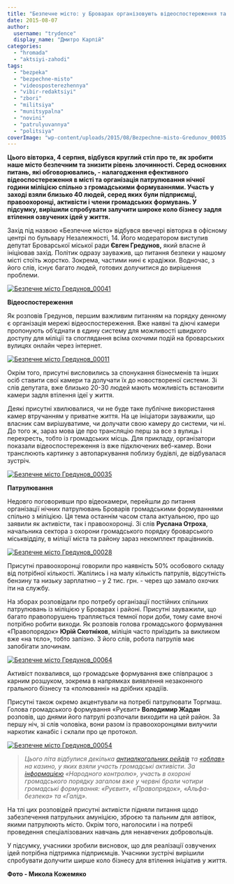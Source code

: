 ```yaml
---
title: "Безпечне місто: у Броварах організовують відеоспостереження та патрулі"
date: 2015-08-07
author: 
  username: "trydence"
  display_name: "Дмитро Карпій"
categories: 
  - "hromada"
  - "aktsiyi-zahodi"
tags: 
  - "bezpeka"
  - "bezpechne-misto"
  - "videosposterezhennya"
  - "vibir-redaktsiyi"
  - "zbori"
  - "militsiya"
  - "munitsypalna"
  - "novini"
  - "patrulyuvannya"
  - "politsiya"
coverImage: "wp-content/uploads/2015/08/Bezpechne-misto-Gredunov_00035.jpg"
---
```


**Цього вівторка, 4 серпня, відбувся круглий стіл про те, як зробити наше місто безпечним та знизити рівень злочинності. Серед основних питань, які обговорювались, - налагодження ефективного відеоспостереження в місті та організація патрулювання нічної години міліцією спільно з громадськими формуваннями. Участь у заході взяли близько 40 людей, серед яких були підприємці, правоохоронці, активісти і члени громадських формувань. У підсумку, вирішили спробувати залучити широке коло бізнесу задля втілення озвучених ідей у життя.**

Захід під назвою «Безпечне місто» відбувся ввечері вівторка в офісному центрі по бульвару Незалежності, 14. Його модератором виступив депутат Броварської міської ради **Євген Гредунов,** який власне й ініціював захід. Політик одразу зауважив, що питання безпеки у нашому місті стоїть жорстко. Зокрема, частими нині є крадіжки. Водночас, з його слів, існує багато людей, готових долучитися до вирішення проблеми.

[![Безпечне місто Гредунов_00041](https://mpz.brovary.org/wp-content/uploads/2015/08/Bezpechne-misto-Gredunov_00041.jpg)](https://mpz.brovary.org/wp-content/uploads/2015/08/Bezpechne-misto-Gredunov_00041.jpg)

**Відеоспостереження**

Як розповів Гредунов, першим важливим питанням на порядку денному є організація мережі відеоспостереження. Вже наявні та діючі камери пропонують об’єднати в єдину систему для можливості швидкого доступу для міліції та споглядання всіма охочими подій на броварських вулицях онлайн через інтернет.

[![Безпечне місто Гредунов_00011](https://mpz.brovary.org/wp-content/uploads/2015/08/Bezpechne-misto-Gredunov_00011.jpg)](https://mpz.brovary.org/wp-content/uploads/2015/08/Bezpechne-misto-Gredunov_00011.jpg)

Окрім того, присутні висловились за спонукання бізнесменів та інших осіб ставити свої камери та долучати їх до новоствореної системи. Зі слів депутата, вже близько 20-30 людей мають можливість встановити камери задля втілення ідеї у життя.

Деякі присутні хвилювалися, чи не буде таке публічне використання камер втручанням у приватне життя. На це ініціатори зауважили, що власник сам вирішуватиме, чи долучати свою камеру до системи, чи ні. До того ж, зараз мова іде про трансляцію перш за все з вулиць і перехресть, тобто із громадських місць. Для прикладу, організатори показали відеоспостереження із вже підключених веб-камер. Вони транслюють картинку з автопаркування поблизу будівлі, де відбувалася зустріч.

[![Безпечне місто Гредунов_00035](https://mpz.brovary.org/wp-content/uploads/2015/08/Bezpechne-misto-Gredunov_00035.jpg)](https://mpz.brovary.org/wp-content/uploads/2015/08/Bezpechne-misto-Gredunov_00035.jpg)

**Патрулювання**

Недовго поговоривши про відеокамери, перейшли до питання організації нічних патрулювань Броварів громадськими формуваннями спільно з міліцією. Ця тема останнім часом стала актуальною, про що заявили як активісти, так і правоохоронці. Зі слів **Руслана Отроха**, начальника сектора з охорони громадського порядку броварського міськвідділу, в міліції міста та району зараз некомплект працівників.

[![Безпечне місто Гредунов_00028](https://mpz.brovary.org/wp-content/uploads/2015/08/Bezpechne-misto-Gredunov_00028.jpg)](https://mpz.brovary.org/wp-content/uploads/2015/08/Bezpechne-misto-Gredunov_00028.jpg)

Присутні правоохоронці говорили про наявність 50% особового складу від потрібної кількості. Жалілись і на малу кількість патрулів, відсутність бензину та низьку зарплатню – у 2 тис. грн. - через що замало охочих іти на службу.

На зборах розповідали про потребу організації постійних спільних патрулювань із міліцією у Броварах і районі. Присутні зауважили, що багато правопорушень трапляється темної пори доби, тому саме вночі потрібно робити виходи. Як розповів голова громадського формування «Правопорядок» **Юрій Скотніков**, міліція часто приїздить за викликом вже «на тєло», тобто запізно. З його слів, робота патрулів має запобігати злочинам.

[![Безпечне місто Гредунов_00064](https://mpz.brovary.org/wp-content/uploads/2015/08/Bezpechne-misto-Gredunov_00064.jpg)](https://mpz.brovary.org/wp-content/uploads/2015/08/Bezpechne-misto-Gredunov_00064.jpg)

Активіст похвалився, що громадське формування вже співпрацює з карним розшуком, зокрема в напрямках виявлення незаконного грального бізнесу та «полюванні» на дрібних крадіїв.

Присутні також окремо акцентували на потребі патрулювати Торгмаш. Голова громадського формування «Руєвит» **Володимир Жадан** розповів, що днями його патрулі розпочали виходити на цей район. За першу ніч, зі слів чоловіка, вони разом із правоохоронцями вилучили наркотик канабіс і склали про це протокол.

[![Безпечне місто Гредунов_00054](https://mpz.brovary.org/wp-content/uploads/2015/08/Bezpechne-misto-Gredunov_00054.jpg)](https://mpz.brovary.org/wp-content/uploads/2015/08/Bezpechne-misto-Gredunov_00054.jpg)

> _Цього літа відбулися декілька [антиалкогольних рейдів](https://mpz.brovary.org/antyalkogolnyj-rejd-u-brovarah-zavershyvsya-oblavoyu-na-gralni-avtomaty-v-monte-karlo/) та [«облав»](https://mpz.brovary.org/kryminalna-militsiya-brovariv-nakryla-igrovyj-zal-u-magazyni-berizka-na-torgmashi/) на казино, у яких взяли участь громадські активісти. За [інформацією](https://mpz.brovary.org/aktyvisty-doslidyly-robotu-gromadskyh-formuvan-iz-ohorony-pravoporyadku-u-brovarah/) «Народного контролю», участь в охороні громадського порядку загалом вже у червні брали чотири громадські формування: «Руєвит», «Правопрядок», «Альфа-безпека» та «Галід»._

На тлі цих розповідей присутні активісти підняли питання щодо забезпечення патрульних амуніцією, зброєю та пальним для автівок, якими патрулюють місто. Окрім того, наголосили і на потребі проведення спеціалізованих навчань для ненавчених добровольців.

У підсумку, учасники зробили висновок, що для реалізації озвучених ідей потрібна підтримка підприємців. Учасники зустрічі вирішили спробувати долучити ширше коло бізнесу для втілення ініціатив у життя.

**Фото - Микола Кожемяко**

